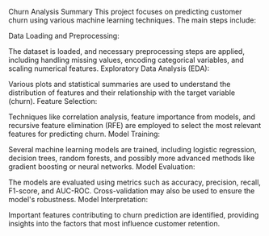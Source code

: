 Churn Analysis Summary
This project focuses on predicting customer churn using various machine learning techniques. The main steps include:

Data Loading and Preprocessing:

The dataset is loaded, and necessary preprocessing steps are applied, including handling missing values, encoding categorical variables, and scaling numerical features.
Exploratory Data Analysis (EDA):

Various plots and statistical summaries are used to understand the distribution of features and their relationship with the target variable (churn).
Feature Selection:

Techniques like correlation analysis, feature importance from models, and recursive feature elimination (RFE) are employed to select the most relevant features for predicting churn.
Model Training:

Several machine learning models are trained, including logistic regression, decision trees, random forests, and possibly more advanced methods like gradient boosting or neural networks.
Model Evaluation:

The models are evaluated using metrics such as accuracy, precision, recall, F1-score, and AUC-ROC. Cross-validation may also be used to ensure the model's robustness.
Model Interpretation:

Important features contributing to churn prediction are identified, providing insights into the factors that most influence customer retention.
